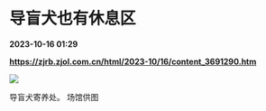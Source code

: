 # 导盲犬也有休息区

**2023-10-16 01:29**

**https://zjrb.zjol.com.cn/html/2023-10/16/content_3691290.htm**

![](https://zjrb.zjol.com.cn/images/2023-10/16/zjrb2023101600003v01b004.jpg)

导盲犬寄养处。 场馆供图